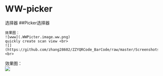 # WW-picker
选择器
##Picker选择器
```
效果图：  
![www](.WWPicter.image.ww.png)
quickly create scan view <br>
![](https://github.com/zhang28602/ZZYQRCode_BarCode/raw/master/Screenshots/scan.png)
<br>

```
效果图：  
![](.WWPicter.image.ww.png)
